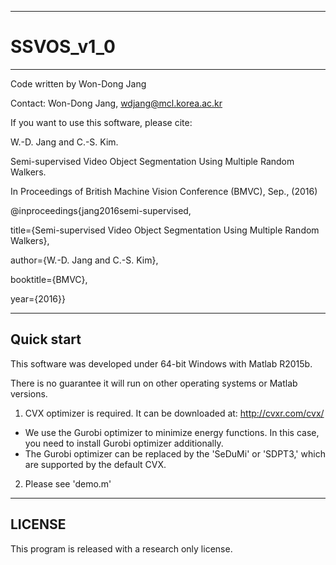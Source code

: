 --------------------------------------------------------------------------------
# SSVOS_v1_0
--------------------------------------------------------------------------------
Code written by Won-Dong Jang

Contact: Won-Dong Jang, wdjang@mcl.korea.ac.kr

If you want to use this software, please cite:

W.-D. Jang and C.-S. Kim.

Semi-supervised Video Object Segmentation Using Multiple Random Walkers.

In Proceedings of British Machine Vision Conference (BMVC), Sep., (2016)

@inproceedings{jang2016semi-supervised,

 title={Semi-supervised Video Object Segmentation Using Multiple Random Walkers},
 
 author={W.-D. Jang and C.-S. Kim},
 
 booktitle={BMVC},
 
 year={2016}}
 

--------------------------------------------------------------------------------
Quick start
--------------------------------------------------------------------------------
This software was developed under 64-bit Windows with Matlab R2015b. 

There is no guarantee it will run on other operating systems or Matlab versions.

1. CVX optimizer is required. It can be downloaded at: http://cvxr.com/cvx/
 * We use the Gurobi optimizer to minimize energy functions. In this case, you need to install Gurobi optimizer additionally.
 * The Gurobi optimizer can be replaced by the 'SeDuMi' or 'SDPT3,' which are supported by the default CVX.
2. Please see 'demo.m'

--------------------------------------------------------------------------------
LICENSE
--------------------------------------------------------------------------------
This program is released with a research only license.
